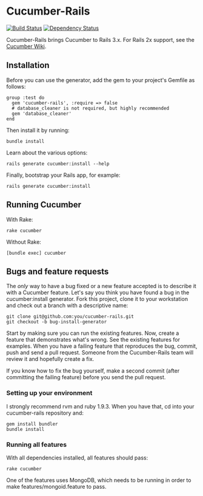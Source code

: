 # Cucumber-Rails

[![Build Status](https://secure.travis-ci.org/cucumber/cucumber-rails.png)](http://travis-ci.org/cucumber/cucumber-rails)
[![Dependency Status](https://gemnasium.com/cucumber/cucumber-rails.png)](https://gemnasium.com/cucumber/cucumber-rails)

Cucumber-Rails brings Cucumber to Rails 3.x. For Rails 2x support, see the [Cucumber Wiki](https://github.com/cucumber/cucumber/wiki/Ruby-on-Rails). 

## Installation

Before you can use the generator, add the gem to your project's Gemfile as follows:

    group :test do
      gem 'cucumber-rails', :require => false
      # database_cleaner is not required, but highly recommended
      gem 'database_cleaner'
    end

Then install it by running:

    bundle install

Learn about the various options:

    rails generate cucumber:install --help

Finally, bootstrap your Rails app, for example:

    rails generate cucumber:install

## Running Cucumber

With Rake:

    rake cucumber

Without Rake:

    [bundle exec] cucumber

## Bugs and feature requests

The *only* way to have a bug fixed or a new feature accepted is to describe it with a Cucumber feature. Let's say you think you have found a bug in the cucumber:install generator. Fork this project, clone it to your workstation and check out a branch with a descriptive name:

    git clone git@github.com:you/cucumber-rails.git
    git checkout -b bug-install-generator

Start by making sure you can run the existing features. Now, create a feature that demonstrates what's wrong. See the existing features for examples. When you have a failing feature that reproduces the bug, commit, push and send a pull request. Someone from the Cucumber-Rails team will review it and hopefully create a fix.

If you know how to fix the bug yourself, make a second commit (after committing the failing feature) before you send the pull request.

### Setting up your environment

I strongly recommend rvm and ruby 1.9.3. When you have that, cd into your cucumber-rails repository and:

    gem install bundler
    bundle install

### Running all features

With all dependencies installed, all features should pass:

    rake cucumber

One of the features uses MongoDB, which needs to be running in order to make features/mongoid.feature to pass.
